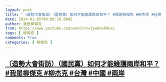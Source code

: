 ```yaml
---
layout: post
title: "（造勢大會街訪）（國民黨）如何才能維護兩岸和平？ #我是柳傑克 #柳杰克 #台灣 #中國 #兩岸"
date: 2024-01-05T09:00:18.000Z
author: 我是柳傑克
from: https://www.youtube.com/watch?v=IywKnwPAuxc
tags: [ 柳傑克 ]
comments: True
categories: [ 柳傑克 ]
---
```

<!--1704445218000-->
[（造勢大會街訪）（國民黨）如何才能維護兩岸和平？ #我是柳傑克 #柳杰克 #台灣 #中國 #兩岸](https://www.youtube.com/watch?v=IywKnwPAuxc)
------

<div>

</div>
